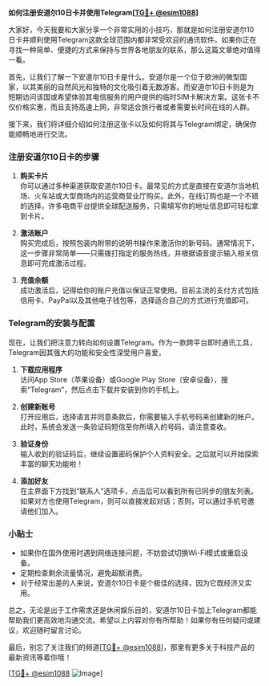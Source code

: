 **如何注册安道尔10日卡并使用Telegram[[TG💪+ @esim1088](https://t.me/s/esim1088)]**

大家好，今天我要和大家分享一个非常实用的小技巧，那就是如何注册安道尔10日卡并顺利使用Telegram这款全球范围内都非常受欢迎的通讯软件。如果你正在寻找一种简单、便捷的方式来保持与世界各地朋友的联系，那么这篇文章绝对值得一看。

首先，让我们了解一下安道尔10日卡是什么。安道尔是一个位于欧洲的微型国家，以其美丽的自然风光和独特的文化吸引着无数游客。而安道尔10日卡则是为短期访问该国或希望体验其电信服务的用户提供的临时SIM卡解决方案。这张卡不仅价格实惠，而且支持高速上网，非常适合旅行者或者需要长时间在线的人群。

接下来，我们将详细介绍如何注册这张卡以及如何将其与Telegram绑定，确保你能顺畅地进行交流。

### 注册安道尔10日卡的步骤

1. **购买卡片**  
   你可以通过多种渠道获取安道尔10日卡。最常见的方式是直接在安道尔当地机场、火车站或大型商场内的运营商营业厅购买。此外，在线订购也是一个不错的选择，许多电商平台提供全球配送服务，只需填写你的地址信息即可轻松拿到卡片。

2. **激活账户**  
   购买完成后，按照包装内附带的说明书操作来激活你的新号码。通常情况下，这一步骤非常简单——只需拨打指定的服务热线，并根据语音提示输入相关信息即可完成激活过程。

3. **充值余额**  
   成功激活后，记得给你的账户充值以保证正常使用。目前主流的支付方式包括信用卡、PayPal以及其他电子钱包等，选择适合自己的方式进行充值即可。

### Telegram的安装与配置

现在，让我们把注意力转向如何设置Telegram。作为一款跨平台即时通讯工具，Telegram因其强大的功能和安全性深受用户喜爱。

1. **下载应用程序**  
   访问App Store（苹果设备）或Google Play Store（安卓设备），搜索“Telegram”，然后点击下载并安装到你的手机上。

2. **创建新账号**  
   打开应用后，选择语言并同意条款后，你需要输入手机号码来创建新的帐户。此时，系统会发送一条验证码短信至你所填入的号码，请注意查收。

3. **验证身份**  
   输入收到的验证码后，继续设置密码保护个人资料安全。之后就可以开始探索丰富的聊天功能啦！

4. **添加好友**  
   在主界面下方找到“联系人”选项卡，点击后可以看到所有已同步的朋友列表。如果对方也使用Telegram，则可以直接发起对话；否则，可以通过手机号邀请他们加入。

### 小贴士

- 如果你在国外使用时遇到网络连接问题，不妨尝试切换Wi-Fi模式或重启设备。
- 定期检查剩余流量情况，避免超额消费。
- 对于经常出差的人来说，安道尔10日卡是个极佳的选择，因为它既经济又实用。

总之，无论是出于工作需求还是休闲娱乐目的，安道尔10日卡加上Telegram都能帮助我们更高效地沟通交流。希望以上内容对你有所帮助！如果你有任何疑问或建议，欢迎随时留言讨论。

最后，别忘了关注我们的频道[[TG💪+ @esim1088](https://t.me/s/esim1088)]，那里有更多关于科技产品的最新资讯等着你哦！

[[TG💪+ @esim1088](https://t.me/s/esim1088) ![Image](https://i.postimg.cc/4NQfJmqS/Snipaste-2025-05-13-00-14-12.png)]